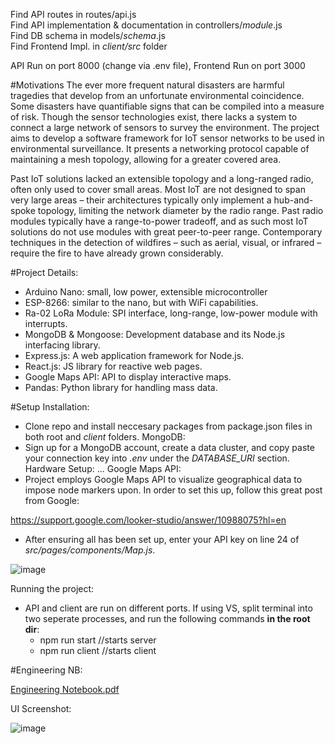 Find API routes in routes/api.js <br>
Find API implementation & documentation in controllers/_module_.js <br>
Find DB schema in models/_schema_.js <br>
Find Frontend Impl. in _client/src_ folder <br>

API Run on port 8000 (change via .env file), Frontend Run on port 3000

#Motivations
The ever more frequent natural disasters are harmful tragedies that develop from an unfortunate environmental coincidence. Some disasters have quantifiable signs that can be compiled into a measure of risk. Though the sensor technologies exist, there lacks a system to connect a large network of sensors to survey the environment. The project aims to develop a software framework for IoT sensor networks to be used in environmental surveillance. It presents a networking protocol capable of maintaining a mesh topology, allowing for a greater covered area. 

Past IoT solutions lacked an extensible topology and a long-ranged radio, often only used to cover small areas. Most IoT are not designed to span very large areas – their architectures typically only implement a hub-and-spoke topology, limiting the network diameter by the radio range. Past radio modules typically have a range-to-power tradeoff, and as such most IoT solutions do not use modules with great peer-to-peer range.
Contemporary techniques in the detection of wildfires – such as aerial, visual, or infrared – require the fire to have already grown considerably.

#Project Details:
- Arduino Nano: small, low power, extensible microcontroller
- ESP-8266: similar to the nano, but with WiFi capabilities.
- Ra-02 LoRa Module: SPI interface, long-range, low-power module with interrupts. 
- MongoDB & Mongoose: Development database and its Node.js interfacing library. 
- Express.js: A web application framework for Node.js.
- React.js: JS library for reactive web pages.
- Google Maps API: API to display interactive maps.
- Pandas: Python library for handling mass data.

#Setup
Installation:
 - Clone repo and install neccesary packages from package.json files in both root and _client_ folders. 
MongoDB:
- Sign up for a MongoDB account, create a data cluster, and copy paste your connection key into _.env_ under the _DATABASE_URI_ section.
Hardware Setup:
...
Google Maps API:
- Project employs Google Maps API to visualize geographical data to impose node markers upon. In order to set this up, follow this great post from Google: 

https://support.google.com/looker-studio/answer/10988075?hl=en

- After ensuring all has been set up, enter your API key on line 24 of _src/pages/components/Map.js_.

![image](https://user-images.githubusercontent.com/77950550/224384180-e7780625-506f-49b2-91b1-cc9645b2b296.png)

Running the project:
- API and client are run on different ports. If using VS, split terminal into two seperate processes, and run the following commands __in the root dir__:
  - npm run start //starts server
  - npm run client //starts client

#Engineering NB:

[Engineering Notebook.pdf](https://github.com/beranki/loRAFire/files/10944520/Engineering.Notebook.pdf)


UI Screenshot:

![image](https://user-images.githubusercontent.com/77950550/224387430-be3252d5-e3ed-4d2b-94e6-9bb13b9a8d2d.png)

